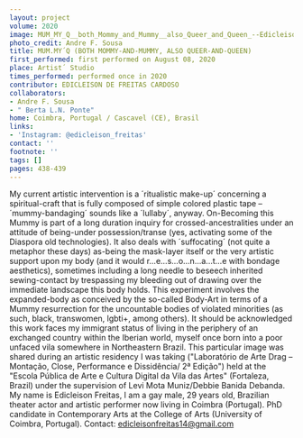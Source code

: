 ```yaml
---
layout: project
volume: 2020
image: MUM_MY_Q__both_Mommy_and_Mummy__also_Queer_and_Queen_--Edicleison_de_Freitas_Cardoso.jpg
photo_credit: Andre F. Sousa
title: MUM.MY´Q (BOTH MOMMY-AND-MUMMY, ALSO QUEER-AND-QUEEN)
first_performed: first performed on August 08, 2020
place: Artist´ Studio
times_performed: performed once in 2020
contributor: EDICLEISON DE FREITAS CARDOSO
collaborators:
- Andre F. Sousa
- " Berta L.N. Ponte"
home: Coimbra, Portugal / Cascavel (CE), Brasil
links:
- 'Instagram: @edicleison_freitas'
contact: ''
footnote: ''
tags: []
pages: 438-439
---
```




My current artistic intervention is a ´ritualistic make-up´ concerning a spiritual-craft that is fully composed of simple colored plastic tape – ´mummy-bandaging´ sounds like a ´lullaby´, anyway. On-Becoming this Mummy is part of a long duration inquiry for crossed-ancestralities under an attitude of being-under possession/transe (yes, activating some of the Diaspora old technologies). It also deals with ´suffocating´ (not quite a metaphor these days) as-being the mask-layer itself or the very artistic support upon my body (and it would r...e...s...o...n...a...t...e with bondage aesthetics), sometimes including a long needle to beseech inherited sewing-contact by trespassing my bleeding out of drawing over the immediate landscape this body holds. This experiment involves the expanded-body as conceived by the so-called Body-Art in terms of a Mummy resurrection for the uncountable bodies of violated minorities (as such, black, transwomen, lgbti+, among others). It should be acknowledged this work faces my immigrant status of living in the periphery of an exchanged country within the Iberian world, myself once born into a poor unfaced vila somewhere in Northeastern Brazil. This particular image was shared during an artistic residency I was taking ("Laboratório de Arte Drag – Montação, Close, Performance e Dissidência/ 2ª Edição") held at the "Escola Pública de Arte e Cultura Digital da Vila das Artes" (Fortaleza, Brazil) under the supervision of Levi Mota Muniz/Debbie Banida Debanda. My name is Edicleison Freitas, I am a gay male, 29 years old, Brazilian theater actor and artistic performer now living in Coimbra (Portugal). PhD candidate in Contemporary Arts at the College of Arts (University of Coimbra, Portugal). Contact: edicleisonfreitas14@gmail.com
